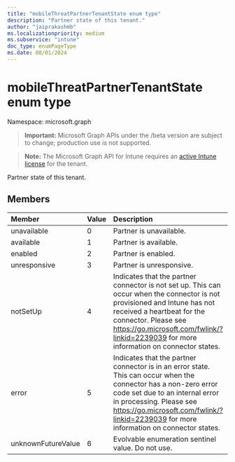 ```yaml
---
title: "mobileThreatPartnerTenantState enum type"
description: "Partner state of this tenant."
author: "jaiprakashmb"
ms.localizationpriority: medium
ms.subservice: "intune"
doc_type: enumPageType
ms.date: 08/01/2024
---
```


# mobileThreatPartnerTenantState enum type

Namespace: microsoft.graph

> **Important:** Microsoft Graph APIs under the /beta version are subject to change; production use is not supported.

> **Note:** The Microsoft Graph API for Intune requires an [active Intune license](https://go.microsoft.com/fwlink/?linkid=839381) for the tenant.

Partner state of this tenant.

## Members
|Member|Value|Description|
|:---|:---|:---|
|unavailable|0|Partner is unavailable.|
|available|1|Partner is available.|
|enabled|2|Partner is enabled.|
|unresponsive|3|Partner is unresponsive.|
|notSetUp|4|Indicates that the partner connector is not set up. This can occur when the connector is not provisioned and Intune has not received a heartbeat for the connector. Please see https://go.microsoft.com/fwlink/?linkid=2239039 for more information on connector states.|
|error|5|Indicates that the partner connector is in an error state. This can occur when the connector has a non-zero error code set due to an internal error in processing. Please see https://go.microsoft.com/fwlink/?linkid=2239039 for more information on connector states.|
|unknownFutureValue|6|Evolvable enumeration sentinel value. Do not use.|
